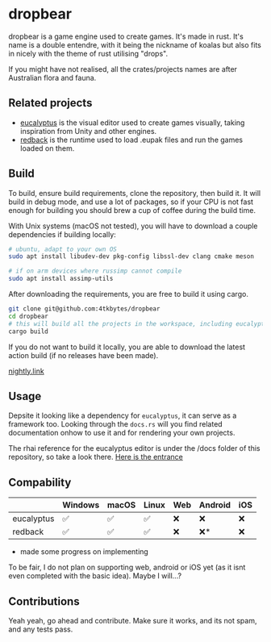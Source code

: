 # dropbear 

dropbear is a game engine used to create games. It's made in rust. It's name is a double entendre, with it being the nickname of koalas but also fits in nicely with the theme of rust utilising "drops".

If you might have not realised, all the crates/projects names are after Australian flora and fauna.

## Related projects

- [eucalyptus](https://github.com/4tkbytes/dropbear/tree/main/eucalyptus) is the visual editor used to create games visually, taking inspiration from Unity and other engines.
- [redback](https://github.com/4tkbytes/dropbear/tree/main/redback) is the runtime used to load .eupak files and run the games loaded on them.

## Build

To build, ensure build requirements, clone the repository, then build it. It will build in debug mode, and use a lot of packages, so if your CPU is not fast enough for building you should brew a cup of coffee during the build time.

With Unix systems (macOS not tested), you will have to download a couple dependencies if building locally:
<!-- If you have a macOS system, please create a PR and add your own implementation. I know you need to use brew, but I don't know what dependencies to install.  -->

```bash
# ubuntu, adapt to your own OS
sudo apt install libudev-dev pkg-config libssl-dev clang cmake meson

# if on arm devices where russimp cannot compile
sudo apt install assimp-utils
```

After downloading the requirements, you are free to build it using cargo.

```bash
git clone git@github.com:4tkbytes/dropbear
cd dropbear
# this will build all the projects in the workspace, including eucalyptus and redback.
cargo build
```

If you do not want to build it locally, you are able to download the latest action build (if no releases have been made).

[nightly.link](https://nightly.link/4tkbytes/dropbear/workflows/create_executable.yaml/main?preview)

## Usage

Depsite it looking like a dependency for `eucalyptus`, it can serve as a framework too. Looking through the `docs.rs` will you find related documentation onhow to use it and for rendering your own projects.

The rhai reference for the eucalyptus editor is under the /docs folder of this repository, so take a look there. [Here is the entrance](https://github.com/4tkbytes/dropbear/blob/main/docs/README.md)

## Compability

|            | Windows | macOS | Linux | Web | Android | iOS |
|------------|---------|-------|-------|-----|---------|-----|
| eucalyptus |    ✅    |   ✅   |   ✅   |  ❌  |    ❌    |  ❌  |
| redback    |    ✅    |   ✅   |   ✅   |  ❌  |    ❌*    |  ❌  |
* made some progress on implementing

To be fair, I do not plan on supporting web, android or iOS yet (as it isnt even completed with the basic idea). Maybe I will...?

## Contributions

Yeah yeah, go ahead and contribute. Make sure it works, and its not spam, and any tests pass.
